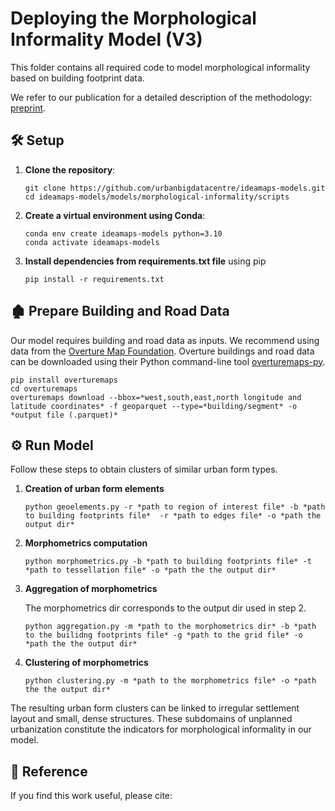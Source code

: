 #  Deploying the Morphological Informality Model (V3)



This folder contains all required code to model morphological informality based on building footprint data.

We refer to our publication for a detailed description of the methodology: [preprint](). 




## 🛠️ Setup


1. **Clone the repository**:
    ```
    git clone https://github.com/urbanbigdatacentre/ideamaps-models.git
    cd ideamaps-models/models/morphological-informality/scripts
    ```


2. **Create a virtual environment using Conda**:
    ```
    conda env create ideamaps-models python=3.10
    conda activate ideamaps-models
    ```
3. **Install dependencies from requirements.txt file** using pip
   ```
   pip install -r requirements.txt
   ```


## 🏚️ Prepare Building and Road Data

Our model requires building and road data as inputs. We recommend using data from the [Overture Map Foundation](https://overturemaps.org/). Overture buildings and road data can be downloaded using their Python command-line tool [overturemaps-py](https://github.com/OvertureMaps/overturemaps-py).
```
pip install overturemaps
cd overturemaps
overturemaps download --bbox=*west,south,east,north longitude and latitude coordinates* -f geoparquet --type=*building/segment* -o *output file (.parquet)*
```


## ⚙️ Run Model

Follow these steps to obtain clusters of similar urban form types.

1. **Creation of urban form elements**

   ```
   python geoelements.py -r *path to region of interest file* -b *path to building footprints file*  -r *path to edges file* -o *path the output dir*
   ```

2. **Morphometrics computation**

   ```
   python morphometrics.py -b *path to building footprints file* -t *path to tessellation file* -o *path the the output dir*
   ```

3. **Aggregation of morphometrics**

   The morphometrics dir corresponds to the output dir used in step 2.

   ```
   python aggregation.py -m *path to the morphometrics dir* -b *path to the builidng footprints file* -g *path to the grid file* -o *path the the output dir*
   ```
      
4. **Clustering of morphometrics**

   ```
   python clustering.py -m *path to the morphometrics file* -o *path the the output dir*
   ```

The resulting urban form clusters can be linked to irregular settlement layout and small, dense structures. These subdomains of unplanned urbanization constitute the indicators for morphological informality in our model.


## 📝 Reference

If you find this work useful, please cite:

```

```